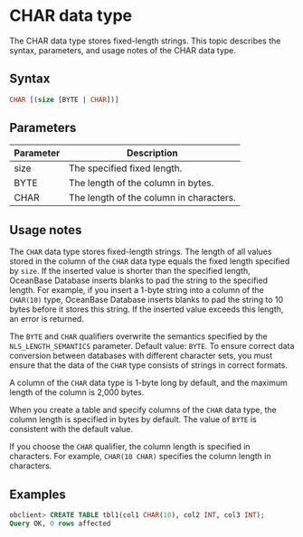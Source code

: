 # CHAR data type

The CHAR data type stores fixed-length strings. This topic describes the syntax, parameters, and usage notes of the CHAR data type.

## Syntax

```sql
CHAR [(size [BYTE | CHAR])]
```

## Parameters

| Parameter | Description |
|------|-----------------|
| size | The specified fixed length.  |
| BYTE | The length of the column in bytes.  |
| CHAR | The length of the column in characters.  |

## Usage notes

The `CHAR` data type stores fixed-length strings. The length of all values stored in the column of the `CHAR` data type equals the fixed length specified by `size`. If the inserted value is shorter than the specified length, OceanBase Database inserts blanks to pad the string to the specified length. For example, if you insert a 1-byte string into a column of the `CHAR(10)` type, OceanBase Database inserts blanks to pad the string to 10 bytes before it stores this string. If the inserted value exceeds this length, an error is returned.

The `BYTE` and `CHAR` qualifiers overwrite the semantics specified by the `NLS_LENGTH_SEMANTICS` parameter. Default value: `BYTE`. To ensure correct data conversion between databases with different character sets, you must ensure that the data of the `CHAR` type consists of strings in correct formats.

A column of the `CHAR` data type is 1-byte long by default, and the maximum length of the column is 2,000 bytes.

When you create a table and specify columns of the `CHAR` data type, the column length is specified in bytes by default. The value of `BYTE` is consistent with the default value.

If you choose the `CHAR` qualifier, the column length is specified in characters. For example, `CHAR(10 CHAR)` specifies the column length in characters.

## Examples

```sql
obclient> CREATE TABLE tbl1(col1 CHAR(10), col2 INT, col3 INT);
Query OK, 0 rows affected
```
